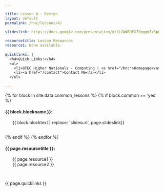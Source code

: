 ```yaml
---

title: Lesson 4 - Design
layout: default
permalink: /hnc/lessons/4/
    
slideslink: https://docs.google.com/presentation/d/1LCWWB9FX79qqqm7x3pWvcf6_ztxhB1kTRufbv89Ld1E/export/pdf

resourcetitle: Lesson Resources
resource1: None available.
  
quicklinks: |
  <h4>Quick Links:</h4>
  <ul>
    <li>BTEC Higher Nationals - Computing | <a href="/hnc">Homepage</a> | <a href="/hnc/lessons/0/">Lesson 0 - Introduction</a></li>
    <li><a href="/contact">Contact Me</a></li>
  </ul> 

---
```


{% for block in site.data.common_lessons %}
  {% if block.common == 'yes' %}
  <h4 id="{{ block.idtag }}">{{ block.blockname }}:</h4>
  <ul>
    {{ block.blocktext | replace: 'slidesurl', page.slideslink}}
  </ul>
  <br/>
  {% endif %}
{% endfor %}

<h4>{{ page.resourcetitle }}:</h4>
<ul style="list-style-type:disc;">
  {{ page.resource1 }}
  <br/>
  {{ page.resource2 }}
</ul>
<br/>

{{ page.quicklinks }}

<br/>
